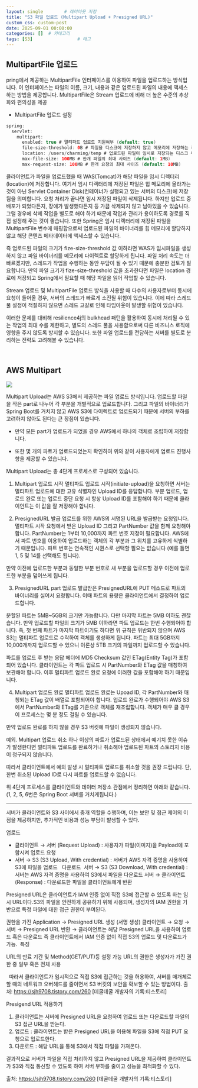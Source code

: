 ```yaml
---
layout: single        # 레이아웃 지정
title: "S3 파일 업로드 (Multipart Upload + Presigned URL)"
custom_css: custom-post
date: 2025-09-01 00:00:00
categories: []  # 카테고리
tags: [S3]                 # 태그
---
```


## MultipartFile 업로드

pring에서 제공하는 MultipartFile 인터페이스를 이용하여 파일을 업로드하는 방식입니다. 이 인터페이스는 파일의 이름, 크기, 내용과 같은 업로드된 파일의 내용에 액세스하는 방법을 제공합니다. MultipartFile은 Stream 업로드에 비해 더 높은 수준의 추상화와 편의성을 제공

- MultipartFile 업로드 설정
```java
spring:
  servlet:
    multipart:
      enabled: true # 멀티파트 업로드 지원여부 (default: true)
      file-size-threshold: 0B # 파일을 디스크에 저장하지 않고 메모리에 저장하는 최소 크기 (default: 0B)
      location: /users/charming/temp # 업로드된 파일이 임시로 저장되는 디스크 위치 (default: WAS가 결정)
      max-file-size: 100MB # 한개 파일의 최대 사이즈 (default: 1MB)
      max-request-size: 100MB # 한개 요청의 최대 사이즈 (default: 10MB)
```

클라이언트가 파일을 업로드했을 때 WAS(Tomcat)가 해당 파일을 임시 디렉터리(location)에 저장합니다. 여기서 임시 디렉터리에 저장된 파일은 힙 메모리에 올라가는 것이 아닌 Servlet Container Disk(컨테이너가 실행되고 있는 서버의 디스크)에 저장됨을 의미합니다. 요청 처리가 끝나면 임시 저장된 파일이 삭제됩니다. 하지만 업로드 중 배포가 되었다든지, 장애가 발생했다든지 등 가끔 삭제되지 않고 남아있을 수 있습니다. 그럴 경우에 삭제 작업을 별도로 해야 하기 때문에 작업과 관리가 용이하도록 경로를 직접 설정해 주는 것이 좋습니다. 또한 Spring은 임시 디렉터리에 저장된 파일을 MultipartFile 변수에 매핑함으로써 업로드된 파일의 바이너리를 힙 메모리에 할당하지 않고 해당 콘텐츠 메타데이터에 액세스할 수 있습니다.


즉 업로드된 파일의 크기가 fize-size-threshold 값 이하라면 WAS가 임시파일을 생성하지 않고 파일 바이너리를 메모리에 다이렉트로 할당하게 됩니다. 파일 처리 속도는 더 빠르겠지만, 스레드가 작업을 수행하는 동안 부담이 될 수 있기 때문에 충분한 검토가 필요합니다. 만약 파일 크기가 fize-size-threshold 값을 초과한다면 파일은 location 경로에 저장되고 Spring에서 필요할 때 해당 파일을 읽어 작업할 수 있습니다.


Stream 업로드 및 MultipartFile 업로드 방식을 사용할 때 다수의 사용자로부터 동시에 요청이 들어올 경우, 서버의 스레드가 빠르게 소진될 위험이 있습니다. 이에 따라 스레드 풀 설정이 적절하지 않으면 스레드 고갈로 인해 타임아웃이 발생할 위험이 있습니다.

이러한 문제를 대비해 resilience4j의 bulkhead 패턴을 활용하여 동시에 처리될 수 있는 작업의 최대 수를 제한하고, 별도의 스레드 풀을 사용함으로써 다른 비즈니스 로직에 영향을 주지 않도록 방지할 수 있습니다. 또한 파일 업로드를 전담하는 서버를 별도로 분리하는 전략도 고려해볼 수 있습니다.

<br>

## AWS Multipart


![](https://velog.velcdn.com/images/rkz788/post/d813ba02-53d6-4099-843d-76623034d187/image.png)


Multipart Upload는 AWS S3에서 제공하는 파일 업로드 방식입니다. 업로드할 파일을 작은 part로 나누어 각 부분을 개별적으로 업로드합니다. 그리고 파일의 바이너리가 Spring Boot를 거치지 않고 AWS S3에 다이렉트로 업로드되기 때문에 서버의 부하를 고려하지 않아도 된다는 큰 장점이 있습니다.

- 만약 모든 part가 업로드가 되었을 경우 AWS에서 하나의 객체로 조립하여 저장합니다.

- 또한 몇 개의 파트가 업로드되었는지 확인하여 위와 같이 사용자에게 업로드 진행사항을 제공할 수 있습니다.


Multipart Upload는 총 4단계 프로세스로 구성되어 있습니다.

1. Multipart 업로드 시작
멀티파트 업로드 시작(initiate-upload)을 요청하면 서버는 멀티파트 업로드에 대한 고유 식별자인 Upload ID를 응답합니다. 부분 업로드, 업로드 완료 또는 업로드 중단 요청 시 항상 Upload ID를 포함해야 하기 때문에 클라이언트는 이 값을 잘 저장해야 합니다.

2. PresignedURL 발급
업로드를 위한 AWS의 서명된 URL을 발급받는 요청입니다. 멀티파트 시작 요청에서 받은 Upload ID 그리고 PartNumber 값을 함께 요청해야 합니다. PartNumber는 1부터 10,000까지 파트 번호 지정이 필요합니다. AWS에서 파트 번호를 이용하여 업로드하는 객체의 각 부분과 그 위치를 고유하게 식별하기 때문입니다. 파트 번호는 연속적인 시퀀스로 선택할 필요는 없습니다 (예를 들면 1, 5 및 14를 선택해도 됩니다).

만약 이전에 업로드한 부분과 동일한 부분 번호로 새 부분을 업로드할 경우 이전에 업로드한 부분을 덮어쓰게 됩니다.

3. PresignedURL part 업로드
발급받은 PresignedURL에 PUT 메소드로 파트의 바이너리를 실어서 요청합니다. 이때 파트의 용량은 클라이언트에서 결정하여 업로드합니다.

분할된 파트는 5MB~5GB의 크기만 가능합니다. 다만 마지막 파트는 5MB 이하도 괜찮습니다. 만약 업로드할 파일의 크기가 5MB 이하라면 파트 업로드는 한번 수행되어야 합니다. 즉, 첫 번째 파트가 마지막 파트이기도 하다면 위 규칙은 위반되지 않으며 AWS S3는 멀티파트 업로드로 수락하여 객체를 생성하게 됩니다. 파트는 최대 5GB까지 10,000개까지 업로드할 수 있으니 이론상 5TB 크기의 파일까지 업로드할 수 있습니다.

파트를 업로드 후 받는 응답 헤더에 MD5 Checksum 값인 ETag(Entity Tag)가 포함되어 있습니다. 클라이언트는 각 파트 업로드 시 PartNumber와 ETag 값을 매칭하여 보관해야 합니다. 이후 멀티파트 업로드 완료 요청에 이러한 값을 포함해야 하기 때문입니다.

4. Multipart 업로드 완료
멀티파트 업로드 완료는 Upoad ID, 각 PartNumber와 매칭되는 ETag 값이 배열로 포함되어야 합니다. 업로드 완료가 수행되어야 AWS S3에서 PartNumber와 ETag를 기준으로 객체를 재조립합니다. 객체가 매우 클 경우 이 프로세스는 몇 분 정도 걸릴 수 있습니다.

만약 업로드 완료를 하지 않을 경우 S3 버킷에 파일이 생성되지 않습니다.

예외. Multipart 업로드 취소
하나 이상의 파트가 업로드된 상태에서 예기치 못한 이슈가 발생한다면 멀티파트 업로드를 완료하거나 취소해야 업로드된 파트의 스토리지 비용이 청구되지 않습니다.

따라서 클라이언트에서 예외 발생 시 멀티파트 업로드를 취소할 것을 권장 드립니다. 단, 한번 취소된 Upload ID로 다시 파트를 업로드할 수 없습니다.

위 4단계 프로세스를 클라이언트와 데이터 저장소 관점에서 정리하면 아래와 같습니다. (1, 2, 5, 6번은 Spring Boot 서버를 거치게됩니다.)


-------------


서버가 클라이언트와 S3 사이에서 중개 역할을 수행하며, 
이는 보안 및 접근 제어의 이점을 제공하지만, 추가적인 비용과 성능 부담이 발생할 수 있다.

업로드
- 클라이언트 → 서버 (Request Upload) : 사용자가 파일(이미지)을 Payload에 포함시켜 업로드 요청
- 서버 → S3 (S3 Upload, With credential) : 서버가 AWS 자격 증명을 사용하여 S3에 파일을 업로드
 
다운로드 
서버 → S3 (S3 Download, With credential) : 서버는 AWS 자격 증명을 사용하여 S3에서 파일을 다운로드
서버 → 클라이언트 (Response) : 다운로드한 파일을 클라이언트에게 반환
 

Presigned URL은 클라이언트가 IAM 인증 없이 직접 S3에 접근할 수 있도록 하는 임시 URL이다.S3의 파일을 안전하게 공유하기 위해 사용되며, 생성자의 IAM 권한을 기반으로 특정 파일에 대한 접근 권한이 부여된다.

권한을 가진 Application → Presigned URL 생성 (서명 생성)
클라이언트 → 요청 → 서버 → Presigned URL 반환 → 클라이언트는 해당 Presigned URL을 사용하여 업로드 혹은 다운로드
즉 클라이언트에서 IAM 인증 없이 직접 S3의 업로드 및 다운로드가 가능.
 특징

URL의 만료 기간 및 Method(GET/PUT)등 설정 가능
URL의 권한은 생성자가 가진 권한 중 일부 혹은 전체 사용



 
따라서 클라이언트가 임시적으로 직접 S3에 접근하는 것을 허용하여, 서버를 매개체로 할 때의 네트워크 오버헤드를 줄이면서 S3 버킷의 보안을 확보할 수 있는 방법이다.
출처: https://sjh9708.tistory.com/260 [데굴데굴 개발자의 기록:티스토리]


Presigend URL 적용하기

1. 클라이언트는 서버에 Presigned URL을 요청하여 업로드 또는 다운로드할 파일의 S3 접근 URL을 받는다.
2. 업로드 : 클라이언트는 받은 Presigned URL을 이용해 파일을 S3에 직접 PUT 요청으로 업로드한다.
3. 다운로드 : 해당 URL을 통해 S3에서 직접 파일을 가져온다.

결과적으로 서버가 파일을 직접 처리하지 않고 Presigned URL을 제공하여 클라이언트가 S3와 직접 통신할 수 있도록 하여 서버 부하를 줄이고 성능을 최적화할 수 있다.

출처: https://sjh9708.tistory.com/260 [데굴데굴 개발자의 기록:티스토리]